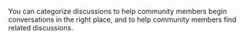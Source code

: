 You can categorize discussions to help community members begin conversations in the right place, and to help community members find related discussions.

